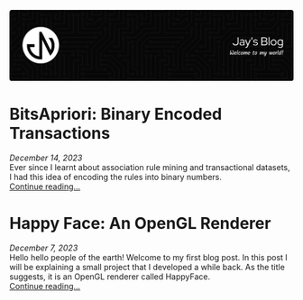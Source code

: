 [![Jay's Blog](./assets/header.png)](https://jaynakum.github.io/blog/)
# BitsApriori: Binary Encoded Transactions
*December 14, 2023*  
Ever since I learnt about association rule mining and transactional datasets, I had this idea of encoding the rules into binary numbers.  
[Continue reading...](./2/BitsApriori)
# Happy Face: An OpenGL Renderer
_December 7, 2023_  
Hello hello people of the earth! Welcome to my first blog post. In this post I will be explaining a small project that I developed a while back. As the title suggests, it is an OpenGL renderer called HappyFace.  
[Continue reading...](./1/HappyFace)
